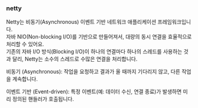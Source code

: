 ### netty
Netty는 비동기(Asynchronous) 이벤트 기반 네트워크 애플리케이션 프레임워크입니다.  
자바 NIO(Non-blocking I/O)를 기반으로 만들어져서, 대량의 동시 연결을 효율적으로 처리할 수 있어요.  
기존의 자바 I/O 방식(Blocking I/O)이 하나의 연결마다 하나의 스레드를 사용하는 것과 달리, Netty는 소수의 스레드로 수많은 연결을 처리합니다.  

비동기 (Asynchronous): 작업을 요청하고 결과가 올 때까지 기다리지 않고, 다른 작업을 계속합니다.  

이벤트 기반 (Event-driven): 특정 이벤트(예: 데이터 수신, 연결 종료)가 발생하면 미리 정의된 핸들러가 호출됩니다.  